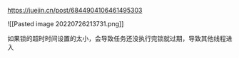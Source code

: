 https://juejin.cn/post/6844904106461495303


![[Pasted image 20220726213731.png]]

如果锁的超时时间设置的太小，会导致任务还没执行完锁就过期，导致其他线程进入